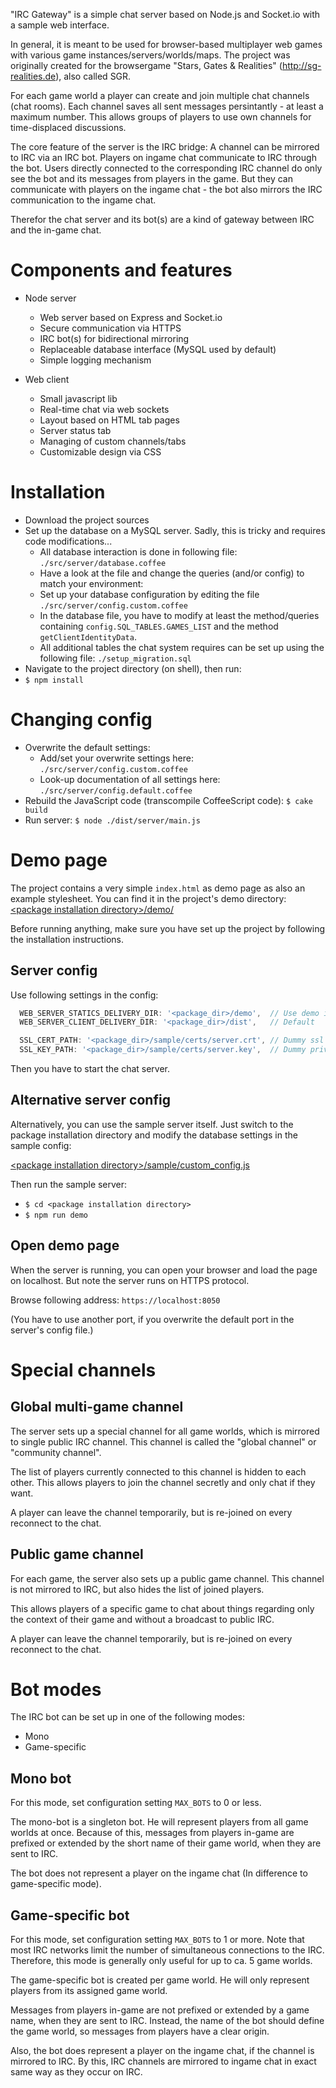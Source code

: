 "IRC Gateway" is a simple chat server based on Node.js and Socket.io with a sample web interface.

In general, it is meant to be used for browser-based multiplayer web games with various game instances/servers/worlds/maps.
The project was originally created for the browsergame "Stars, Gates & Realities" (http://sg-realities.de), also called SGR.

For each game world a player can create and join multiple chat channels (chat rooms).
Each channel saves all sent messages persintantly - at least a maximum number.
This allows groups of players to use own channels for time-displaced discussions.

The core feature of the server is the IRC bridge:
A channel can be mirrored to IRC via an IRC bot.
Players on ingame chat communicate to IRC through the bot.
Users directly connected to the corresponding IRC channel do only see the bot and its messages from players in the game.
But they can communicate with players on the ingame chat - the bot also mirrors the IRC communication to the ingame chat.

Therefor the chat server and its bot(s) are a kind of gateway between IRC and the in-game chat.


Components and features
=======================

* Node server
  * Web server based on Express and Socket.io
  * Secure communication via HTTPS
  * IRC bot(s) for bidirectional mirroring
  * Replaceable database interface (MySQL used by default)
  * Simple logging mechanism

* Web client
  * Small javascript lib
  * Real-time chat via web sockets
  * Layout based on HTML tab pages
  * Server status tab
  * Managing of custom channels/tabs
  * Customizable design via CSS


Installation
============

* Download the project sources
* Set up the database on a MySQL server. Sadly, this is tricky and requires code modifications...
  * All database interaction is done in following file: `./src/server/database.coffee`
  * Have a look at the file and change the queries (and/or config) to match your environment:
  * Set up your database configuration by editing the file `./src/server/config.custom.coffee`
  * In the database file, you have to modify at least the method/queries
    containing `config.SQL_TABLES.GAMES_LIST` and the method `getClientIdentityData`.
  * All additional tables the chat system requires can be set up using the following file: `./setup_migration.sql`
* Navigate to the project directory (on shell), then run:
* `$ npm install`


Changing config
===============

* Overwrite the default settings:
  * Add/set your overwrite settings here: `./src/server/config.custom.coffee`
  * Look-up documentation of all settings here: `./src/server/config.default.coffee`
* Rebuild the JavaScript code (transcompile CoffeeScript code):
 	``$ cake build``
* Run server:
	``$ node ./dist/server/main.js``


Demo page
=========

The project contains a very simple `index.html` as demo page as also an example stylesheet.
You can find it in the project's demo directory: [\<package installation directory\>/demo/](./demo/)

Before running anything, make sure you have set up the project by following the installation instructions.


Server config
-------------

Use following settings in the config:

```javascript
  WEB_SERVER_STATICS_DELIVERY_DIR: '<package_dir>/demo',  // Use demo index.html file
  WEB_SERVER_CLIENT_DELIVERY_DIR: '<package_dir>/dist',   // Default

  SSL_CERT_PATH: '<package_dir>/sample/certs/server.crt', // Dummy ssl certificate
  SSL_KEY_PATH: '<package_dir>/sample/certs/server.key',  // Dummy private key file
```

Then you have to start the chat server.


Alternative server config
-------------------------

Alternatively, you can use the sample server itself.
Just switch to the package installation directory and modify the database settings in the sample config:

[\<package installation directory\>/sample/custom_config.js](./sample/custom_config.js)

Then run the sample server:

* ``$ cd <package installation directory>``
* ``$ npm run demo``


Open demo page
--------------

When the server is running, you can open your browser and load the page on localhost. But note the server runs on HTTPS protocol.

Browse following address: ``https://localhost:8050``

(You have to use another port, if you overwrite the default port in the server's config file.)


Special channels
================

Global multi-game channel
--------------

The server sets up a special channel for all game worlds, which is mirrored to single public IRC channel.
This channel is called the "global channel" or "community channel".

The list of players currently connected to this channel is hidden to each other.
This allows players to join the channel secretly and only chat if they want.

A player can leave the channel temporarily, but is re-joined on every reconnect to the chat.


Public game channel
-------------------

For each game, the server also sets up a public game channel.
This channel is not mirrored to IRC, but also hides the list of joined players.

This allows players of a specific game to chat about things regarding only the context of their game and without a broadcast to public IRC.

A player can leave the channel temporarily, but is re-joined on every reconnect to the chat.


Bot modes
=========

The IRC bot can be set up in one of the following modes:
* Mono
* Game-specific


Mono bot
--------

For this mode, set configuration setting `MAX_BOTS` to 0 or less.

The mono-bot is a singleton bot.
He will represent players from all game worlds at once.
Because of this, messages from players in-game are prefixed or extended by the short name of their game world, when they are sent to IRC.

The bot does not represent a player on the ingame chat (In difference to game-specific mode).


Game-specific bot
-----------------

For this mode, set configuration setting `MAX_BOTS` to 1 or more.
Note that most IRC networks limit the number of simultaneous connections to the IRC.
Therefore, this mode is generally only useful for up to ca. 5 game worlds.

The game-specific bot is created per game world.
He will only represent players from its assigned game world.

Messages from players in-game are not prefixed or extended by a game name, when they are sent to IRC.
Instead, the name of the bot should define the game world, so messages from players have a clear origin.

Also, the bot does represent a player on the ingame chat, if the channel is mirrored to IRC.
By this, IRC channels are mirrored to ingame chat in exact same way as they occur on IRC.


